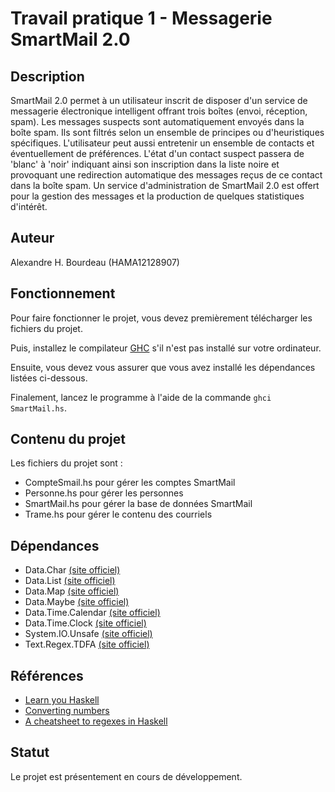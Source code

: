 # Travail pratique 1 - Messagerie SmartMail 2.0


## Description

SmartMail 2.0 permet à un utilisateur inscrit de disposer d'un service de messagerie électronique intelligent offrant trois boîtes (envoi, réception, spam). Les messages suspects sont automatiquement envoyés dans la boîte spam. Ils sont filtrés selon un ensemble de principes ou d'heuristiques spécifiques. L'utilisateur peut aussi entretenir un ensemble de contacts et éventuellement de préférences. L'état d'un contact suspect passera de 'blanc' à 'noir' indiquant ainsi son inscription dans la liste noire et provoquant une redirection automatique des messages reçus de ce contact dans la boîte spam. Un service d'administration de SmartMail 2.0 est offert pour la gestion des messages et la production de quelques statistiques d'intérêt. 

## Auteur

Alexandre H. Bourdeau (HAMA12128907)


## Fonctionnement

Pour faire fonctionner le projet, vous devez premièrement télécharger les fichiers du projet.

Puis, installez le compilateur [GHC](https://www.haskell.org/downloads/) s'il n'est pas installé sur votre ordinateur.

Ensuite, vous devez vous assurer que vous avez installé les dépendances listées ci-dessous.

Finalement, lancez le programme à l'aide de la commande `ghci SmartMail.hs`.


## Contenu du projet

Les fichiers du projet sont :

* CompteSmail.hs pour gérer les comptes SmartMail
* Personne.hs pour gérer les personnes
* SmartMail.hs pour gérer la base de données SmartMail
* Trame.hs pour gérer le contenu des courriels


## Dépendances

* Data.Char [(site officiel)](https://hackage.haskell.org/package/base-4.16.0.0/docs/Data-Char.html)
* Data.List [(site officiel)](https://hackage.haskell.org/package/base-4.16.0.0/docs/Data-List.html)
* Data.Map [(site officiel)](https://hackage.haskell.org/package/containers-0.4.0.0/docs/Data-Map.html)
* Data.Maybe [(site officiel)](https://hackage.haskell.org/package/base-4.16.0.0/docs/Data-Maybe.html)
* Data.Time.Calendar [(site officiel)](https://hackage.haskell.org/package/time-1.13/docs/Data-Time-Calendar.html)
* Data.Time.Clock [(site officiel)](https://hackage.haskell.org/package/time-1.13/docs/Data-Time-Clock.html)
* System.IO.Unsafe [(site officiel)](https://hackage.haskell.org/package/base-4.16.0.0/docs/System-IO-Unsafe.html)
* Text.Regex.TDFA [(site officiel)](https://hackage.haskell.org/package/regex-tdfa-1.3.1.2/docs/Text-Regex-TDFA.html)


## Références

* [Learn you Haskell](http://learnyouhaskell.com/)
* [Converting numbers](https://wiki.haskell.org/Converting_numbers)
* [A cheatsheet to regexes in Haskell](https://williamyaoh.com/posts/2019-04-11-cheatsheet-to-regexes-in-haskell.html)


## Statut

Le projet est présentement en cours de développement.
